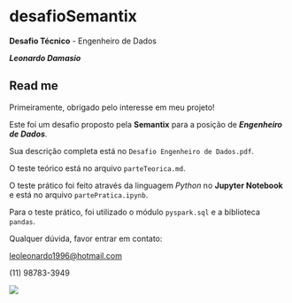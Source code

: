 # desafioSemantix
**Desafio Técnico** - Engenheiro de Dados 

**_Leonardo Damasio_**

## Read me

Primeiramente, obrigado pelo interesse em meu projeto!

Este foi um desafio proposto pela **Semantix** para a posição de **_Engenheiro de Dados_**. 

Sua descrição completa está no `Desafio Engenheiro de Dados.pdf`.

O teste teórico está no arquivo `parteTeorica.md`.

O teste prático foi feito através da linguagem *Python* no **Jupyter Notebook** e está no arquivo `partePratica.ipynb`.

Para o teste prático, foi utilizado o módulo `pyspark.sql` e a biblioteca `pandas`.

Qualquer dúvida, favor entrar em contato:

leoleonardo1996@hotmail.com

(11) 98783-3949

![](https://www.abcdacomunicacao.com.br/file/SEMANTIX-LOGO.jpg)
